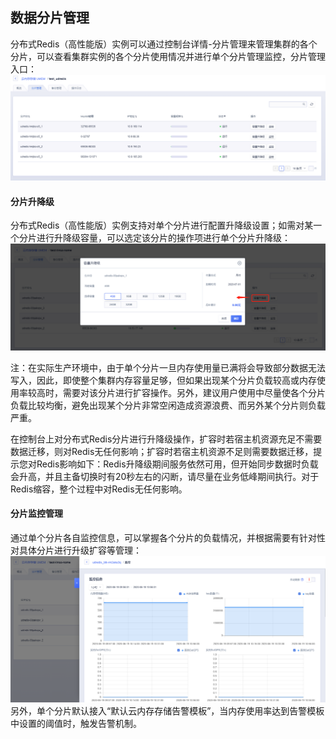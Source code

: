 ## 数据分片管理

分布式Redis（高性能版）实例可以通过控制台详情-分片管理来管理集群的各个分片，可以查看集群实例的各个分片使用情况并进行单个分片管理监控，分片管理入口：
![image](/images/udredis202006001.png)

#### 分片升降级

分布式Redis（高性能版）实例支持对单个分片进行配置升降级设置；如需对某一个分片进行升降级容量，可以选定该分片的操作项进行单个分片升降级：
![image](/images/udredis202006002.png)

注：在实际生产环境中，由于单个分片一旦内存使用量已满将会导致部分数据无法写入，因此，即使整个集群内存容量足够，但如果出现某个分片负载较高或内存使用率较高时，需要对该分片进行扩容操作。另外，建议用户使用中尽量使各个分片负载比较均衡，避免出现某个分片非常空闲造成资源浪费、而另外某个分片则负载严重。

在控制台上对分布式Redis分片进行升降级操作，扩容时若宿主机资源充足不需要数据迁移，则对Redis无任何影响；扩容时若宿主机资源不足则需要数据迁移，提示您对Redis影响如下：Redis升降级期间服务依然可用，但开始同步数据时负载会升高，并且主备切换时有20秒左右的闪断，请尽量在业务低峰期间执行。对于Redis缩容，整个过程中对Redis无任何影响。

#### 分片监控管理
通过单个分片各自监控信息，可以掌握各个分片的负载情况，并根据需要有针对性对具体分片进行升级扩容等管理：
![image](/images/udredis202006003.png)
另外，单个分片默认接入“默认云内存存储告警模板”，当内存使用率达到告警模板中设置的阈值时，触发告警机制。

